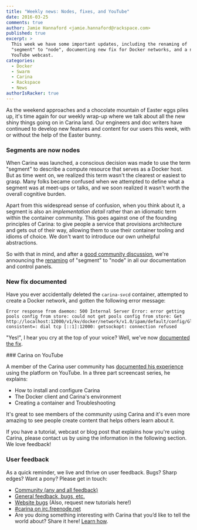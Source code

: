 ```yaml
---
title: "Weekly news: Nodes, fixes, and YouTube"
date: 2016-03-25
comments: true
author: Jamie Hannaford <jamie.hannaford@rackspace.com>
published: true
excerpt: >
  This week we have some important updates, including the renaming of
  "segment" to "node", documenting new fix for Docker networks, and a new
  YouTube webcast.
categories:
  - Docker
  - Swarm
  - Carina
  - Rackspace
  - News
authorIsRacker: true
---
```


As the weekend approaches and a chocolate mountain of Easter eggs piles up,
it's time again for our weekly wrap-up where we talk about all the new shiny
things going on in Carina land. Our engineers and doc writers have continued
to develop new features and content for our users this week, with or without
the help of the Easter bunny.

### Segments are now nodes

When Carina was launched, a conscious decision was made to use the term
"segment" to describe a compute resource that serves as a Docker host. But as
time went on, we realized this term wasn't the clearest or easiest to grasp.
Many folks became confused when we attempted to define what a segment was
at meet-ups or talks, and we soon realized it wasn't worth the overall
cognitive burden.

Apart from this widespread sense of confusion, when you think about it, a
segment is also an _implementation detail_ rather than an idiomatic term
within the container community. This goes against one of the founding
principles of Carina: to give people a service that provisions architecture
and gets out of their way, allowing them to use their container tooling and
idioms of choice. We don't want to introduce our own unhelpful abstractions.

So with that in mind, and after a [good community discussion](https://github.com/getcarina/feedback/issues/54),
we're announcing the [renaming](https://github.com/getcarina/getcarina.com/pull/777)
of "segment" to "node" in all our documentation and control panels.

### New fix documented

Have you ever accidentally deleted the `carina-svcd` container, attempted to
create a Docker network, and gotten the following error message:

```
Error response from daemon: 500 Internal Server Error: error getting pools config from store: could not get pools config from store: Get http://localhost:12000/v1/kv/docker/network/v1.0/ipam/default/config/GlobalDefault/?consistent=: dial tcp [::1]:12000: getsockopt: connection refused
```

"Yes!", I hear you cry at the top of your voice? Well, we've now [documented the fix](https://getcarina.com/docs/troubleshooting/common-problems/#error-getting-pools-config-from-store).

### Carina on YouTube

A member of the Carina user community has [documented his experience](https://www.youtube.com/watch?v=yWPLQ7QkHLc&index=1&list=PL14f2wvjxFf3JehqasZ61eY_7bgQsSppw) using
the platform on YouTube. In a three part screencast series, he explains:

- How to install and configure Carina
- The Docker client and Carina's environment
- Creating a container and Troubleshooting

It's great to see members of the community using Carina and it's even more
amazing to see people create content that helps others learn about it.

If you have a tutorial, webcast or blog post that explains how you're using
Carina, please contact us by using the information in the following section.
We love feedback!

### User feedback

As a quick reminder, we live and thrive on user feedback. Bugs? Sharp edges? Want a pony? Please get in touch:

* [Community (any and all feedback)](https://community.getcarina.com/)
* [General feedback, bugs, etc.](https://github.com/getcarina/feedback)
* [Website bugs](https://github.com/getcarina/getcarina.com/issues) (Also, request new tutorials here!)
* [#carina on irc.freenode.net](https://botbot.me/freenode/carina/)
* Are you doing something interesting with Carina that you’d like to tell the world about? Share it here! <a href="https://github.com/getcarina/getcarina.com/blob/master/CONTRIBUTING.md">Learn how</a>.
